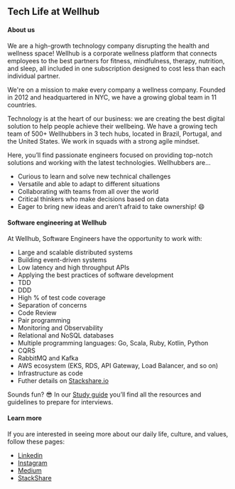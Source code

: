 
## Tech Life at Wellhub

#### About us

We are a high-growth technology company disrupting the health and wellness space! Wellhub is a corporate wellness platform that connects employees to the best partners for fitness, mindfulness, therapy, nutrition, and sleep, all included in one subscription designed to cost less than each individual partner.

We're on a mission to make every company a wellness company. Founded in 2012 and headquartered in NYC, we have a growing global team in 11 countries.

Technology is at the heart of our business: we are creating the best digital solution to help people achieve their wellbeing. We have a growing tech team of 500+ Wellhubbers in 3 tech hubs, located in Brazil, Portugal, and the United States. We work in squads with a strong agile mindset. 

Here, you’ll find passionate engineers focused on providing top-notch solutions and working with the latest technologies. Wellhubbers are…
- Curious to learn and solve new technical challenges
- Versatile and able to adapt to different situations
- Collaborating with teams from all over the world
- Critical thinkers who make decisions based on data
- Eager to bring new ideas and aren’t afraid to take ownership! 😄



#### Software engineering at Wellhub

At Wellhub, Software Engineers have the opportunity to work with:
- Large and scalable distributed systems
- Building event-driven systems
- Low latency and high throughput APIs
- Applying the best practices of software development
- TDD
- DDD
- High % of test code coverage
- Separation of concerns
- Code Review
- Pair programming
- Monitoring and Observability
- Relational and NoSQL databases
- Multiple programming languages: Go, Scala, Ruby, Kotlin, Python
- CQRS
- RabbitMQ and Kafka
- AWS ecosystem (EKS, RDS, API Gateway, Load Balancer, and so on)
- Infrastructure as code
- Futher details on [Stackshare.io](https://stackshare.io/wellhub/wellhub)

Sounds fun? 😎 In our [Study guide](interview-study-guide/README.md) you’ll find all the resources and guidelines to prepare for interviews.

#### Learn more
If you are interested in seeing more about our daily life, culture, and values, follow these pages: 
* [Linkedin](https://www.linkedin.com/company/wellhub/)
* [Instagram](https://www.instagram.com/lifeatwellhub/?hl=en)
* [Medium](https://medium.com/wellhub-tech-team)
* [StackShare](https://stackshare.io/wellhub/wellhub)
  
